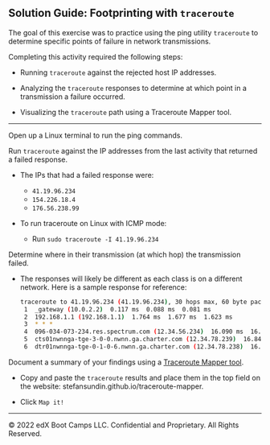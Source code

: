 ## Solution Guide: Footprinting with `traceroute`

The goal of this exercise was to practice using the ping utility `traceroute` to determine specific points of failure in network transmissions.

Completing this activity required the following steps:

   - Running `traceroute` against the rejected host IP addresses.
   
   - Analyzing the `traceroute` responses to determine at which point in a transmission a failure occurred.
   
   - Visualizing the `traceroute` path using a Traceroute Mapper tool.
	
  --- 

Open up a Linux terminal to run the ping commands.
  	 
 Run `traceroute` against the IP addresses from the last activity that returned a failed response.

- The IPs that had a failed response were:
	
	- `41.19.96.234 `
	- `154.226.18.4` 
	- `176.56.238.99`

- To run traceroute on Linux with ICMP mode: 
  - Run `sudo traceroute -I 41.19.96.234`

Determine where in their transmission (at which hop) the transmission failed.
     
- The responses will likely be different as each class is on a different network. Here is a sample response for reference:

  ```bash
  traceroute to 41.19.96.234 (41.19.96.234), 30 hops max, 60 byte packets
   1  _gateway (10.0.2.2)  0.117 ms  0.088 ms  0.081 ms
   2  192.168.1.1 (192.168.1.1)  1.764 ms  1.677 ms  1.623 ms
   3  * * *
   4  096-034-073-234.res.spectrum.com (12.34.56.234)  16.090 ms  16.960 ms  17.053 ms
   5  cts01nwnnga-tge-3-0-0.nwnn.ga.charter.com (12.34.78.239)  16.843 ms  16.852 ms  16.899 ms
   6  dtr01nwnnga-tge-0-1-0-6.nwnn.ga.charter.com (12.34.78.238)  16.933 ms  9.163 ms  14.229 ms
  ```

Document a summary of your findings using a [Traceroute Mapper tool](https://stefansundin.github.io/traceroute-mapper/). 

- Copy and paste the `traceroute` results and place them in the top field on the website: stefansundin.github.io/traceroute-mapper.

- Click `Map it!`

   
---
© 2022 edX Boot Camps LLC. Confidential and Proprietary. All Rights Reserved.
